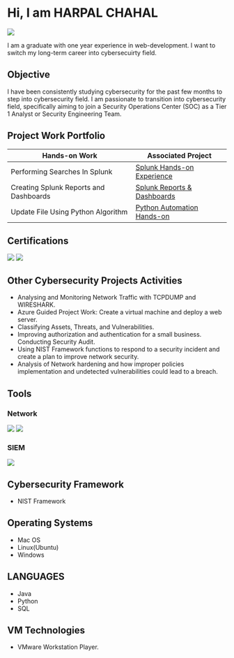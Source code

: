 # Hi, I am HARPAL CHAHAL
<a href="https://linkedin.com"><img src="https://img.shields.io/badge/-LinkedIn-0072b1?&style=for-the-badge&logo=linkedin&logoColor=white" /></a>

I am a graduate with one year experience in web-development. I want to switch my long-term career into cybersecuirty field. 
## Objective

I have been consistently studying cybersecurity for the past few months to step into cybersecurity field. I am passionate to transition into cybersecurity field, specifically aiming to join a Security Operations Center (SOC) as a Tier 1 Analyst or Security Engineering Team.

## Project Work Portfolio

| Hands-on Work                                       | Associated Project         |
|-----------------------------------------------|----------------------------|
| Performing Searches In Splunk         | <a href="https://github.com/Chahal-007/Splunk-Hands-On/blob/main/README.md"> Splunk Hands-on Experience|
| Creating Splunk Reports and Dashboards        | <a href="https://github.com/Chahal-007/Splunk-Reports-Dashboards/blob/main/README.md"> Splunk Reports & Dashboards|
| Update File Using Python Algorithm    | <a href="https://github.com/Chahal-007/Update-File-Using-Python-Algorithm"> Python Automation Hands-on |

## Certifications
<div>
<a href="https://www.credly.com/badges/af4dca10-2c51-4368-a889-00d41a10059b/public_url"><img src="https://img.shields.io/badge/Google_Cybersecurity_Certificate-brighten" /></a>
<a href="https://www.credly.com/badges/f9855fd2-e6dd-41f5-94c9-879dd279622c/public_url"><img src="https://img.shields.io/badge/AWS_Certified_Cloud_Practitioner-purple"/></a>

</div>

## Other Cybersecurity Projects Activities

- Analysing and Monitoring Network Traffic with TCPDUMP and WIRESHARK.
- Azure Guided Project Work: Create a virtual machine and deploy a web server.
- Classifying Assets, Threats, and Vulnerabilities.
- Improving authorization and authentication for a small business. Conducting Security Audit.
- Using NIST Framework functions to respond to a security incident and create a plan to improve network security.
- Analysis of Network hardening and how improper policies implementation and undetected vulnerabilities could lead to a breach.

## Tools

### Network
<div>
   <img src="https://img.shields.io/badge/-Wireshark-1679A7?&style=for-the-badge&logo=Wireshark&logoColor=white"/>
   <img src="https://img.shields.io/badge/-Suricata-EF3B2D?&style=for-the-badge&logo=Suricata&logoColor=white" />
  <!--  <img src="https://img.shields.io/badge/-Zeek-777BB4?&style=for-the-badge&logo=Zeek&logoColor=white" /> -->
</div>

### SIEM
<div>
  <img src="https://img.shields.io/badge/-Splunk-000000?&style=for-the-badge&logo=Splunk&logoColor=white" />  
</div>

## Cybersecurity Framework

  - NIST Framework
## Operating Systems

 - Mac OS
 - Linux(Ubuntu)
 - Windows
   
## LANGUAGES

 - Java
 - Python
 - SQL

## VM Technologies

 - VMware Workstation Player.


<!--
**Chahal-007/Chahal-007** is a ✨ _special_ ✨ repository because its `README.md` (this file) appears on your GitHub profile.

Here are some ideas to get you started:

- 🔭 I’m currently working on ...
- 🌱 I’m currently learning ...
- 👯 I’m looking to collaborate on ...
- 🤔 I’m looking for help with ...
- 💬 Ask me about ...
- 📫 How to reach me: ...
- 😄 Pronouns: ...
- ⚡ Fun fact: ...
-->
